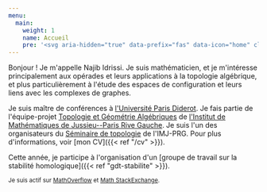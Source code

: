 ```yaml
---
menu:
  main:
    weight: 1
    name: Accueil
    pre: '<svg aria-hidden="true" data-prefix="fas" data-icon="home" class="svg-inline--fa fa-home fa-w-18" role="img" xmlns="http://www.w3.org/2000/svg" viewBox="0 0 576 512"><path fill="currentColor" d="M488 312.7V456c0 13.3-10.7 24-24 24H348c-6.6 0-12-5.4-12-12V356c0-6.6-5.4-12-12-12h-72c-6.6 0-12 5.4-12 12v112c0 6.6-5.4 12-12 12H112c-13.3 0-24-10.7-24-24V312.7c0-3.6 1.6-7 4.4-9.3l188-154.8c4.4-3.6 10.8-3.6 15.3 0l188 154.8c2.7 2.3 4.3 5.7 4.3 9.3zm83.6-60.9L488 182.9V44.4c0-6.6-5.4-12-12-12h-56c-6.6 0-12 5.4-12 12V117l-89.5-73.7c-17.7-14.6-43.3-14.6-61 0L4.4 251.8c-5.1 4.2-5.8 11.8-1.6 16.9l25.5 31c4.2 5.1 11.8 5.8 16.9 1.6l235.2-193.7c4.4-3.6 10.8-3.6 15.3 0l235.2 193.7c5.1 4.2 12.7 3.5 16.9-1.6l25.5-31c4.2-5.2 3.4-12.7-1.7-16.9z"></path></svg>'
---
```


Bonjour ! 
Je m'appelle Najib Idrissi.
Je suis mathématicien, et je m'intéresse principalement aux opérades et leurs applications à la topologie algébrique, et plus particulièrement à l'étude des espaces de configuration et leurs liens avec les complexes de graphes.

Je suis maître de conférences à [l'Université Paris Diderot](https://www.univ-paris-diderot.fr).
Je fais partie de l'équipe-projet [Topologie et Géométrie Algébriques](https://www.imj-prg.fr/tga/) de [l'Institut de Mathématiques de Jussieu--Paris Rive Gauche](https://www.imj-prg.fr).
Je suis l'un des organisateurs du [Séminaire de topologie](https://www.imj-prg.fr/spip.php?article67) de l'IMJ-PRG.
Pour plus d'informations, voir [mon CV]({{< ref "/cv" >}}).

Cette année, je participe à l'organisation d'un [groupe de travail sur la stabilité homologique]({{< ref "gdt-stabilite" >}}).

<small>Je suis actif sur [MathOverflow](https://mathoverflow.net/users/36146/najib-idrissi) et [Math StackExchange](https://math.stackexchange.com/users/10014/najib-idrissi).</small>
